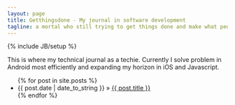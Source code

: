 ```yaml
---
layout: page
title: Getthingsdone - My journal in software development
tagline: a mortal who still trying to get things done and make what people need 
---
```

{% include JB/setup %}

This is where my technical journal as a techie. Currently I solve problem in Android most efficiently and expanding my horizon in iOS and Javascript.

<ul class="posts">
  {% for post in site.posts %}
    <li><span>{{ post.date | date_to_string }}</span> &raquo; <a href="{{ BASE_PATH }}{{ post.url }}">{{ post.title }}</a></li>
  {% endfor %}
</ul>


